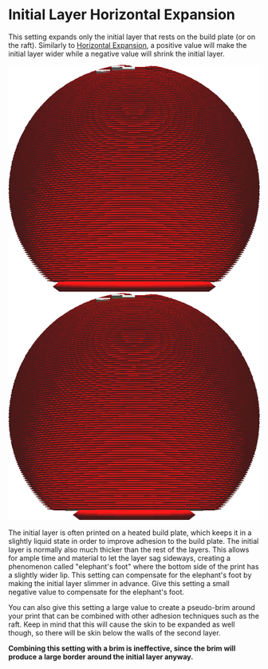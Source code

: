 Initial Layer Horizontal Expansion
====
This setting expands only the initial layer that rests on the build plate (or on the raft). Similarly to [Horizontal Expansion](xy_offset.md), a positive value will make the initial layer wider while a negative value will shrink the initial layer.


![The original model](images/xy_offset_layer_0_original.png)
![The intial layer is shrunk](images/xy_offset_layer_0_enabled.png)

The initial layer is often printed on a heated build plate, which keeps it in a slightly liquid state in order to improve adhesion to the build plate. The initial layer is normally also much thicker than the rest of the layers. This allows for ample time and material to let the layer sag sideways, creating a phenomenon called "elephant's foot" where the bottom side of the print has a slightly wider lip. This setting can compensate for the elephant's foot by making the initial layer slimmer in advance. Give this setting a small negative value to compensate for the elephant's foot.

You can also give this setting a large value to create a pseudo-brim around your print that can be combined with other adhesion techniques such as the raft. Keep in mind that this will cause the skin to be expanded as well though, so there will be skin below the walls of the second layer.

**Combining this setting with a brim is ineffective, since the brim will produce a large border around the initial layer anyway.**